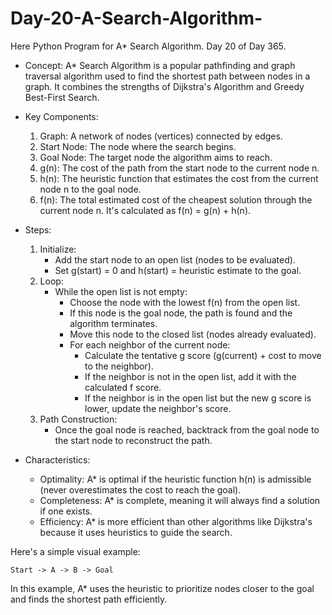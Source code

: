 # Day-20-A-Search-Algorithm-
Here Python Program for A* Search Algorithm. Day 20 of Day 365.
- Concept: A* Search Algorithm is a popular pathfinding and graph traversal algorithm used to find the shortest path between nodes in a graph. It combines the strengths of Dijkstra's Algorithm and Greedy Best-First Search.

- Key Components:
    1. Graph: A network of nodes (vertices) connected by edges.
    2. Start Node: The node where the search begins.
    3. Goal Node: The target node the algorithm aims to reach.
    4. g(n): The cost of the path from the start node to the current node n.
    5. h(n): The heuristic function that estimates the cost from the current node n to the goal node.
    6. f(n): The total estimated cost of the cheapest solution through the current node n. It's calculated as f(n) = g(n) + h(n).

- Steps:
    1. Initialize:
        - Add the start node to an open list (nodes to be evaluated).
        - Set g(start) = 0 and h(start) = heuristic estimate to the goal.
    2. Loop:
        - While the open list is not empty:
            - Choose the node with the lowest f(n) from the open list.
            - If this node is the goal node, the path is found and the algorithm terminates.
            - Move this node to the closed list (nodes already evaluated).
            - For each neighbor of the current node:
                - Calculate the tentative g score (g(current) + cost to move to the neighbor).
                - If the neighbor is not in the open list, add it with the calculated f score.
                - If the neighbor is in the open list but the new g score is lower, update the neighbor's score.
    3. Path Construction:
        - Once the goal node is reached, backtrack from the goal node to the start node to reconstruct the path.

- Characteristics:
    - Optimality: A* is optimal if the heuristic function h(n) is admissible (never overestimates the cost to reach the goal).
    - Completeness: A* is complete, meaning it will always find a solution if one exists.
    - Efficiency: A* is more efficient than other algorithms like Dijkstra's because it uses heuristics to guide the search.

Here's a simple visual example:
```
Start -> A -> B -> Goal
```
In this example, A* uses the heuristic to prioritize nodes closer to the goal and finds the shortest path efficiently.
